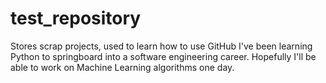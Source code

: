 # test_repository
Stores scrap projects, used to learn how to use GitHub
I've been learning Python to springboard into a software engineering career.
Hopefully I'll be able to work on Machine Learning algorithms one day.
